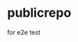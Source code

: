 # publicrepo
for e2e test






































































































































































































































































































































































































































































































































































































































































































































































































































































































































































































































































































































































































































































































































































































































































































































































































































































































































































































































































































































































































































































































































